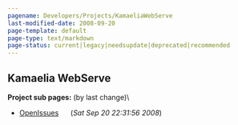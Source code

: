 ```yaml
---
pagename: Developers/Projects/KamaeliaWebServe
last-modified-date: 2008-09-20
page-template: default
page-type: text/markdown
page-status: current|legacy|needsupdate|deprecated|recommended
---
```

Kamaelia WebServe
-----------------

**Project sub pages:** (by last change)\

-   [OpenIssues](/Developers/Projects/KamaeliaWebServe/OpenIssues)      (*Sat
    Sep 20 22:31:56 2008*)
